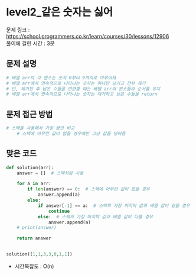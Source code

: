 # level2_같은 숫자는 싫어
문제 링크 : https://school.programmers.co.kr/learn/courses/30/lessons/12906   
풀이에 걸린 시간 : 3분  

## 문제 설명
```python
# 배열 arr의 각 원소는 숫자 0부터 9까지로 이루어져
# 배열 arr에서 연속적으로 나타나는 숫자는 하나만 남기고 전부 제거
# 단, 제거된 후 남은 수들을 반환할 때는 배열 arr의 원소들의 순서를 유지
# 배열 arr에서 연속적으로 나타나는 숫자는 제거하고 남은 수들을 return
```

## 문제 접근 방법
```python
# 스택을 사용해서 가장 끝만 비교
    # 스택에 아무런 값이 없을 경우에만 그냥 값을 넣어줌
```

## 맞은 코드
```python
def solution(arr):
    answer = []  # 스택처럼 사용

    for a in arr:
        if len(answer) == 0:  # 스택에 아무런 값이 없을 경우
            answer.append(a)
        else:
            if answer[-1] == a:  # 스택의 가장 마지막 값과 배열 값이 같을 경우
                continue
            else:  # 스택의 가장 마지막 값과 배열 값이 다를 경우
                answer.append(a)
    # print(answer)

    return answer


solution([1,1,3,3,0,1,1])
```
* 시간복잡도 : O(n)
